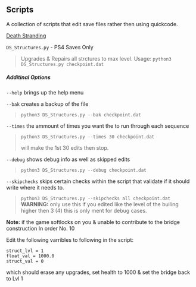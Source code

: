 ## Scripts

A collection of scripts that edit save files rather then using quickcode.

[Death Stranding](Death%20Stranding)  

`DS_Structures.py`  - PS4 Saves Only

> Upgrades & Repairs all strctures to max level.
> Usage: `python3 DS_Structures.py checkpoint.dat`

##### Additinal Options

`--help` brings up the help menu

`--bak` creates a backup of the file

> `python3 DS_Structures.py --bak checkpoint.dat`

`--times` the ammount of times you want the to run through each sequence

> `python3 DS_Structures.py --times 30 checkpoint.dat`
>
> will make the 1st 30 edits then stop.

`--debug` shows debug info as well as skipped edits

> `python3 DS_Structures.py --debug checkpoint.dat`

`--skipchecks` skips certain checks within the script that validate if it should write where it needs to.

> `python3 DS_Structures.py --skipchecks all checkpoint.dat`
> **WARNING:** only use this if you edited like the level of the builing higher then 3 (4)
> this is only ment for debug cases.

**Note:** if the game softlocks on you & unable to contribute to the bridge construction In order No. 10

Edit the following varribles to following in the script:
```
struct_lvl = 1 
float_val = 1000.0 
struct_val = 0
```

which should erase any upgrades, set health to 1000 & set the bridge back to Lvl 1